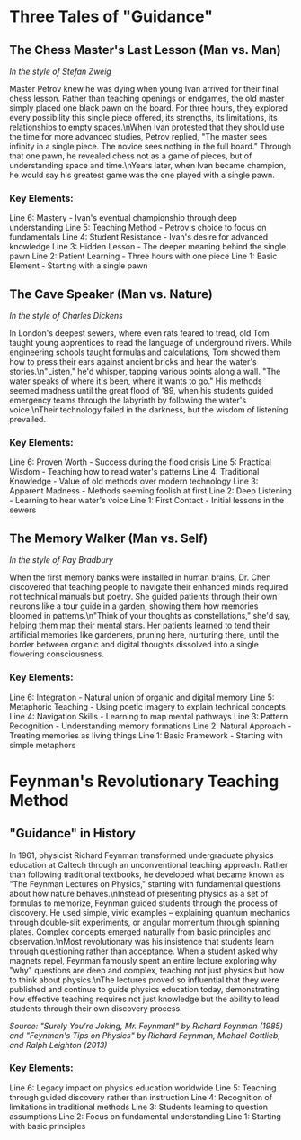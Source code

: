 # Three Tales of "Guidance"

## The Chess Master\'s Last Lesson (Man vs. Man)
*In the style of Stefan Zweig*

Master Petrov knew he was dying when young Ivan arrived for their final chess lesson. Rather than teaching openings or endgames, the old master simply placed one black pawn on the board. For three hours, they explored every possibility this single piece offered, its strengths, its limitations, its relationships to empty spaces.\nWhen Ivan protested that they should use the time for more advanced studies, Petrov replied, "The master sees infinity in a single piece. The novice sees nothing in the full board." Through that one pawn, he revealed chess not as a game of pieces, but of understanding space and time.\nYears later, when Ivan became champion, he would say his greatest game was the one played with a single pawn.

### Key Elements:
Line 6: Mastery - Ivan\'s eventual championship through deep understanding
Line 5: Teaching Method - Petrov\'s choice to focus on fundamentals
Line 4: Student Resistance - Ivan\'s desire for advanced knowledge
Line 3: Hidden Lesson - The deeper meaning behind the single pawn
Line 2: Patient Learning - Three hours with one piece
Line 1: Basic Element - Starting with a single pawn

## The Cave Speaker (Man vs. Nature)
*In the style of Charles Dickens*

In London\'s deepest sewers, where even rats feared to tread, old Tom taught young apprentices to read the language of underground rivers. While engineering schools taught formulas and calculations, Tom showed them how to press their ears against ancient bricks and hear the water\'s stories.\n"Listen," he\'d whisper, tapping various points along a wall. "The water speaks of where it\'s been, where it wants to go." His methods seemed madness until the great flood of \'89, when his students guided emergency teams through the labyrinth by following the water\'s voice.\nTheir technology failed in the darkness, but the wisdom of listening prevailed.

### Key Elements:
Line 6: Proven Worth - Success during the flood crisis
Line 5: Practical Wisdom - Teaching how to read water\'s patterns
Line 4: Traditional Knowledge - Value of old methods over modern technology
Line 3: Apparent Madness - Methods seeming foolish at first
Line 2: Deep Listening - Learning to hear water\'s voice
Line 1: First Contact - Initial lessons in the sewers

## The Memory Walker (Man vs. Self)
*In the style of Ray Bradbury*

When the first memory banks were installed in human brains, Dr. Chen discovered that teaching people to navigate their enhanced minds required not technical manuals but poetry. She guided patients through their own neurons like a tour guide in a garden, showing them how memories bloomed in patterns.\n"Think of your thoughts as constellations," she\'d say, helping them map their mental stars. Her patients learned to tend their artificial memories like gardeners, pruning here, nurturing there, until the border between organic and digital thoughts dissolved into a single flowering consciousness.

### Key Elements:
Line 6: Integration - Natural union of organic and digital memory
Line 5: Metaphoric Teaching - Using poetic imagery to explain technical concepts
Line 4: Navigation Skills - Learning to map mental pathways
Line 3: Pattern Recognition - Understanding memory formations
Line 2: Natural Approach - Treating memories as living things
Line 1: Basic Framework - Starting with simple metaphors
# Feynman\'s Revolutionary Teaching Method

## "Guidance" in History

In 1961, physicist Richard Feynman transformed undergraduate physics education at Caltech through an unconventional teaching approach. Rather than following traditional textbooks, he developed what became known as "The Feynman Lectures on Physics," starting with fundamental questions about how nature behaves.\nInstead of presenting physics as a set of formulas to memorize, Feynman guided students through the process of discovery. He used simple, vivid examples – explaining quantum mechanics through double-slit experiments, or angular momentum through spinning plates. Complex concepts emerged naturally from basic principles and observation.\nMost revolutionary was his insistence that students learn through questioning rather than acceptance. When a student asked why magnets repel, Feynman famously spent an entire lecture exploring why "why" questions are deep and complex, teaching not just physics but how to think about physics.\nThe lectures proved so influential that they were published and continue to guide physics education today, demonstrating how effective teaching requires not just knowledge but the ability to lead students through their own discovery process.

*Source: "Surely You\'re Joking, Mr. Feynman!" by Richard Feynman (1985) and "Feynman\'s Tips on Physics" by Richard Feynman, Michael Gottlieb, and Ralph Leighton (2013)*

### Key Elements:
Line 6: Legacy impact on physics education worldwide
Line 5: Teaching through guided discovery rather than instruction
Line 4: Recognition of limitations in traditional methods
Line 3: Students learning to question assumptions
Line 2: Focus on fundamental understanding
Line 1: Starting with basic principles